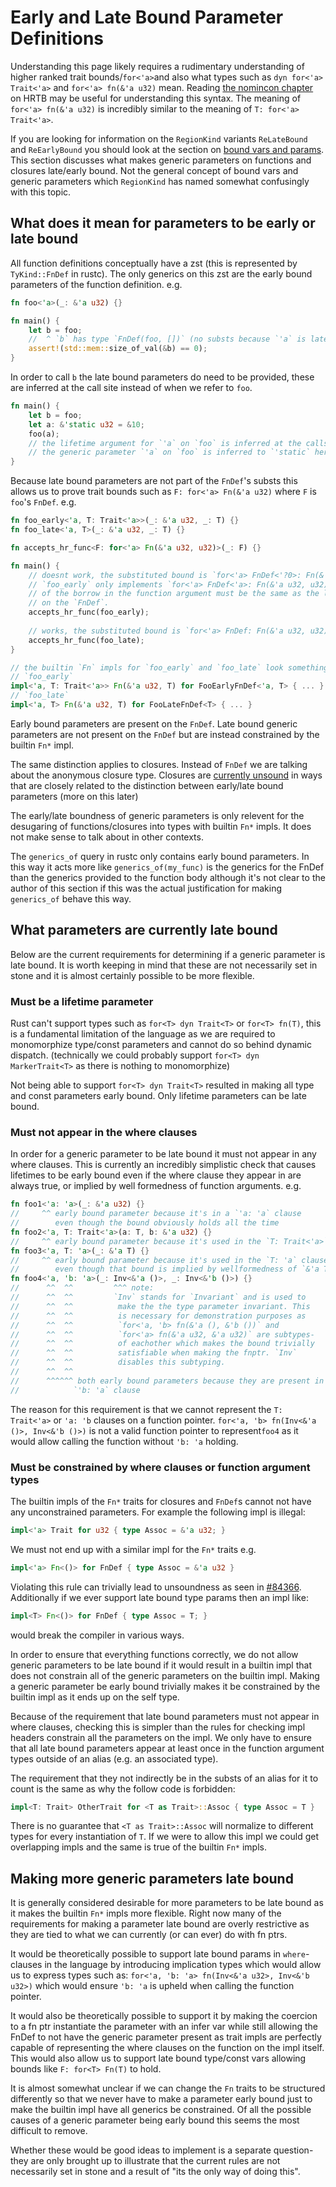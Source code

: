 # Early and Late Bound Parameter Definitions

Understanding this page likely requires a rudimentary understanding of higher ranked
trait bounds/`for<'a>`and also what types such as `dyn for<'a> Trait<'a>` and 
`for<'a> fn(&'a u32)` mean. Reading [the nomincon chapter](https://doc.rust-lang.org/nomicon/hrtb.html)
on HRTB may be useful for understanding this syntax. The meaning of `for<'a> fn(&'a u32)`
is incredibly similar to the meaning of `T: for<'a> Trait<'a>`.

If you are looking for information on the `RegionKind` variants `ReLateBound` and `ReEarlyBound`
you should look at the section on [bound vars and params](./bound-vars-and-params.md). This section
discusses what makes generic parameters on functions and closures late/early bound. Not the general
concept of bound vars and generic parameters which `RegionKind` has named somewhat confusingly
with this topic.

## What does it mean for parameters to be early or late bound

All function definitions conceptually have a zst (this is represented by `TyKind::FnDef` in rustc).
The only generics on this zst are the early bound parameters of the function definition. e.g.
```rust
fn foo<'a>(_: &'a u32) {}

fn main() {
    let b = foo;
    //  ^ `b` has type `FnDef(foo, [])` (no substs because `'a` is late bound)
    assert!(std::mem::size_of_val(&b) == 0);
}
```

In order to call `b` the late bound parameters do need to be provided, these are inferred at the
call site instead of when we refer to `foo`.
```rust
fn main() {
    let b = foo;
    let a: &'static u32 = &10;
    foo(a);
    // the lifetime argument for `'a` on `foo` is inferred at the callsite
    // the generic parameter `'a` on `foo` is inferred to `'static` here
}
```

Because late bound parameters are not part of the `FnDef`'s substs this allows us to prove trait
bounds such as `F: for<'a> Fn(&'a u32)` where `F` is `foo`'s `FnDef`. e.g.
```rust
fn foo_early<'a, T: Trait<'a>>(_: &'a u32, _: T) {}
fn foo_late<'a, T>(_: &'a u32, _: T) {}

fn accepts_hr_func<F: for<'a> Fn(&'a u32, u32)>(_: F) {}

fn main() {
    // doesnt work, the substituted bound is `for<'a> FnDef<'?0>: Fn(&'a u32, u32)`
    // `foo_early` only implements `for<'a> FnDef<'a>: Fn(&'a u32, u32)`- the lifetime
    // of the borrow in the function argument must be the same as the lifetime
    // on the `FnDef`.
    accepts_hr_func(foo_early);
    
    // works, the substituted bound is `for<'a> FnDef: Fn(&'a u32, u32)`
    accepts_hr_func(foo_late);
}

// the builtin `Fn` impls for `foo_early` and `foo_late` look something like:
// `foo_early`
impl<'a, T: Trait<'a>> Fn(&'a u32, T) for FooEarlyFnDef<'a, T> { ... }
// `foo_late`
impl<'a, T> Fn(&'a u32, T) for FooLateFnDef<T> { ... }

```

Early bound parameters are present on the `FnDef`. Late bound generic parameters are not present
on the `FnDef` but are instead constrained by the builtin `Fn*` impl.

The same distinction applies to closures. Instead of `FnDef` we are talking about the anonymous
closure type. Closures are [currently unsound](https://github.com/rust-lang/rust/issues/84366) in
ways that are closely related to the distinction between early/late bound
parameters (more on this later)

The early/late boundness of generic parameters is only relevent for the desugaring of
functions/closures into types with builtin `Fn*` impls. It does not make sense to talk about
in other contexts.

The `generics_of` query in rustc only contains early bound parameters. In this way it acts more
like `generics_of(my_func)` is the generics for the FnDef than the generics provided to the function
body although it's not clear to the author of this section if this was the actual justification for
making `generics_of` behave this way.

## What parameters are currently late bound

Below are the current requirements for determining if a generic parameter is late bound. It is worth
keeping in mind that these are not necessarily set in stone and it is almost certainly possible to 
be more flexible.

### Must be a lifetime parameter

Rust can't support types such as `for<T> dyn Trait<T>` or `for<T> fn(T)`, this is a
fundamental limitation of the language as we are required to monomorphize type/const
parameters and cannot do so behind dynamic dispatch. (technically we could probably
support `for<T> dyn MarkerTrait<T>` as there is nothing to monomorphize)

Not being able to support `for<T> dyn Trait<T>` resulted in making all type and const
parameters early bound. Only lifetime parameters can be late bound.

### Must not appear in the where clauses

In order for a generic parameter to be late bound it must not appear in any where clauses.
This is currently an incredibly simplistic check that causes lifetimes to be early bound even
if the where clause they appear in are always true, or implied by well formedness of function
arguments. e.g.
```rust
fn foo1<'a: 'a>(_: &'a u32) {}
//     ^^ early bound parameter because it's in a `'a: 'a` clause
//        even though the bound obviously holds all the time
fn foo2<'a, T: Trait<'a>(a: T, b: &'a u32) {}
//     ^^ early bound parameter because it's used in the `T: Trait<'a>` clause
fn foo3<'a, T: 'a>(_: &'a T) {}
//     ^^ early bound parameter because it's used in the `T: 'a` clause
//        even though that bound is implied by wellformedness of `&'a T`
fn foo4<'a, 'b: 'a>(_: Inv<&'a ()>, _: Inv<&'b ()>) {}
//      ^^  ^^         ^^^ note:
//      ^^  ^^         `Inv` stands for `Invariant` and is used to
//      ^^  ^^          make the the type parameter invariant. This
//      ^^  ^^          is necessary for demonstration purposes as
//      ^^  ^^          `for<'a, 'b> fn(&'a (), &'b ())` and
//      ^^  ^^          `for<'a> fn(&'a u32, &'a u32)` are subtypes-
//      ^^  ^^          of eachother which makes the bound trivially
//      ^^  ^^          satisfiable when making the fnptr. `Inv`
//      ^^  ^^          disables this subtyping.
//      ^^  ^^
//      ^^^^^^ both early bound parameters because they are present in the
//            `'b: 'a` clause
```

The reason for this requirement is that we cannot represent the `T: Trait<'a>` or `'a: 'b` clauses
on a function pointer. `for<'a, 'b> fn(Inv<&'a ()>, Inv<&'b ()>)` is not a valid function pointer to
represent`foo4` as it would allow calling the function without `'b: 'a` holding.

### Must be constrained by where clauses or function argument types

The builtin impls of the `Fn*` traits for closures and `FnDef`s cannot not have any unconstrained
parameters. For example the following impl is illegal:
```rust
impl<'a> Trait for u32 { type Assoc = &'a u32; }
```
We must not end up with a similar impl for the `Fn*` traits e.g.
```rust
impl<'a> Fn<()> for FnDef { type Assoc = &'a u32 }
```

Violating this rule can trivially lead to unsoundness as seen in [#84366](https://github.com/rust-lang/rust/issues/84366).
Additionally if we ever support late bound type params then an impl like:
```rust
impl<T> Fn<()> for FnDef { type Assoc = T; }
```
would break the compiler in various ways.

In order to ensure that everything functions correctly, we do not allow generic parameters to
be late bound if it would result in a builtin impl that does not constrain all of the generic
parameters on the builtin impl. Making a generic parameter be early bound trivially makes it be
constrained by the builtin impl as it ends up on the self type.

Because of the requirement that late bound parameters must not appear in where clauses, checking
this is simpler than the rules for checking impl headers constrain all the parameters on the impl.
We only have to ensure that all late bound parameters appear at least once in the function argument
types outside of an alias (e.g. an associated type).

The requirement that they not indirectly be in the substs of an alias for it to count is the
same as why the follow code is forbidden:
```rust
impl<T: Trait> OtherTrait for <T as Trait>::Assoc { type Assoc = T }
```
There is no guarantee that `<T as Trait>::Assoc` will normalize to different types for every
instantiation of `T`. If we were to allow this impl we could get overlapping impls and the
same is true of the builtin `Fn*` impls.

## Making more generic parameters late bound

It is generally considered desirable for more parameters to be late bound as it makes
the builtin `Fn*` impls more flexible. Right now many of the requirements for making
a parameter late bound are overly restrictive as they are tied to what we can currently 
(or can ever) do with fn ptrs.

It would be theoretically possible to support late bound params in `where`-clauses in the 
language by introducing implication types which would allow us to express types such as: 
`for<'a, 'b: 'a> fn(Inv<&'a u32>, Inv<&'b u32>)` which would ensure `'b: 'a` is upheld when
calling the function pointer. 

It would also be theoretically possible to support it by making the coercion to a fn ptr
instantiate the parameter with an infer var while still allowing the FnDef to not have the
generic parameter present as trait impls are perfectly capable of representing the where clauses
on the function on the impl itself. This would also allow us to support late bound type/const
vars allowing bounds like `F: for<T> Fn(T)` to hold.

It is almost somewhat unclear if we can change the `Fn` traits to be structured differently
so that we never have to make a parameter early bound just to make the builtin impl have all
generics be constrained. Of all the possible causes of a generic parameter being early bound
this seems the most difficult to remove.

Whether these would be good ideas to implement is a separate question- they are only brought
up to illustrate that the current rules are not necessarily set in stone and a result of
"its the only way of doing this".


